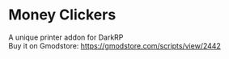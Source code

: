 # Money Clickers
A unique printer addon for DarkRP  
Buy it on Gmodstore: https://gmodstore.com/scripts/view/2442
